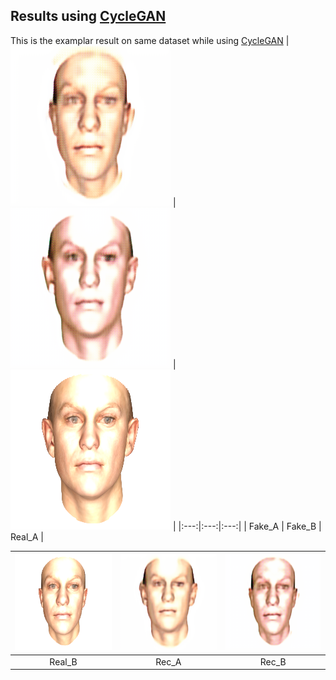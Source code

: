 ## Results using [CycleGAN](https://github.com/junyanz/CycleGAN)
This is the examplar result on same dataset while using [CycleGAN](https://github.com/junyanz/CycleGAN)
| [![fake_A](10093_fake_A.png)](10093_fake_A.png)  | [![fake_B](10093_fake_B.png)](10093_fake_B.png) | [![real_A](10093_real_A.png)](10093_real_A.png) |
|:---:|:---:|:---:|
| Fake_A | Fake_B | Real_A |

| [![real_B](10093_real_B.png)](10093_real_B.png)  | [![rec_A](10093_rec_A.png)](10093_rec_A.png) | [![rec_B](10093_rec_B.png)](10093_rec_B.png) |
|:---:|:---:|:---:|
| Real_B | Rec_A | Rec_B |
